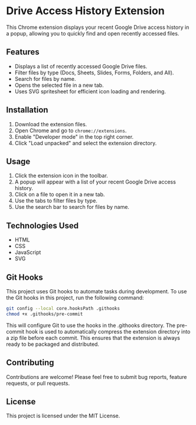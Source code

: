 # Drive Access History Extension

This Chrome extension displays your recent Google Drive access history in a popup, allowing you to quickly find and open recently accessed files.

## Features

* Displays a list of recently accessed Google Drive files.
* Filter files by type (Docs, Sheets, Slides, Forms, Folders, and All).
* Search for files by name.
* Opens the selected file in a new tab.
* Uses SVG spritesheet for efficient icon loading and rendering.


## Installation

1. Download the extension files.
2. Open Chrome and go to `chrome://extensions`.
3. Enable "Developer mode" in the top right corner.
4. Click "Load unpacked" and select the extension directory.


## Usage

1. Click the extension icon in the toolbar.
2. A popup will appear with a list of your recent Google Drive access history.
3. Click on a file to open it in a new tab.
4. Use the tabs to filter files by type.
5. Use the search bar to search for files by name.


## Technologies Used

* HTML
* CSS
* JavaScript
* SVG

## Git Hooks

This project uses Git hooks to automate tasks during development. 
To use the Git hooks in this project, run the following command:
```bash
git config --local core.hooksPath .githooks
chmod +x .githooks/pre-commit
```
This will configure Git to use the hooks in the .githooks directory.
The pre-commit hook is used to automatically compress the extension directory into a zip file before each commit. This ensures that the extension is always ready to be packaged and distributed.


## Contributing

Contributions are welcome! Please feel free to submit bug reports, feature requests, or pull requests.


## License

This project is licensed under the MIT License.